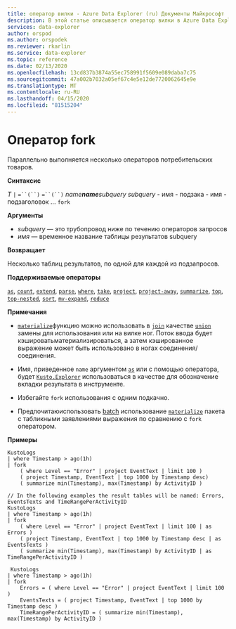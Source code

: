 ```yaml
---
title: оператор вилки - Azure Data Explorer (ru) Документы Майкрософт
description: В этой статье описывается оператор вилки в Azure Data Explorer.
services: data-explorer
author: orspod
ms.author: orspodek
ms.reviewer: rkarlin
ms.service: data-explorer
ms.topic: reference
ms.date: 02/13/2020
ms.openlocfilehash: 13cd837b3874a55ec758991f5609e089daba7c75
ms.sourcegitcommit: 47a002b7032a05ef67c4e5e12de7720062645e9e
ms.translationtype: MT
ms.contentlocale: ru-RU
ms.lasthandoff: 04/15/2020
ms.locfileid: "81515204"
---
```

# <a name="fork-operator"></a>Оператор fork

Параллельно выполняется несколько операторов потребительских товаров.

**Синтаксис**

*T* `|` `=``(``)` `=``(``)` *name**name**subquery* *subquery* - имя - подзака - имя - подзаголовок ... `fork`

**Аргументы**

* *subquery* — это трубопровод ниже по течению операторов запросов
* *имя* — временное название таблицы результатов subquery

**Возвращает**

Несколько таблиц результатов, по одной для каждой из подзапросов.

**Поддерживаемые операторы**

[`as`](asoperator.md), [`count`](countoperator.md), [`extend`](extendoperator.md), [`parse`](parseoperator.md), [`where`](whereoperator.md), [`take`](takeoperator.md), [`project`](projectoperator.md), [`project-away`](projectawayoperator.md), [`summarize`](summarizeoperator.md), [`top`](topoperator.md), [`top-nested`](topnestedoperator.md), [`sort`](sortoperator.md), [`mv-expand`](mvexpandoperator.md), [`reduce`](reduceoperator.md)

**Примечания**

* [`materialize`](materializefunction.md)функцию можно использовать в [`join`](joinoperator.md) качестве [`union`](unionoperator.md) замены для использования или на вилке ног.
Поток ввода будет кэшироватьматериализироваться, а затем кэшированное выражение может быть использовано в ногах соединения/соединения.

* Имя, приведенное `name` аргументом [`as`](asoperator.md) или с помощью оператора, будет [`Kusto.Explorer`](../tools/kusto-explorer.md) использоваться в качестве для обозначение вкладки результата в инструменте.

* Избегайте `fork` использования с одним подкачно.

* Предпочитаюиспользовать [batch](batches.md) использование [`materialize`](materializefunction.md) пакета с табликными заявлениями выражения по сравнению с `fork` оператором.

**Примеры**

```kusto
KustoLogs
| where Timestamp > ago(1h)
| fork
    ( where Level == "Error" | project EventText | limit 100 )
    ( project Timestamp, EventText | top 1000 by Timestamp desc)
    ( summarize min(Timestamp), max(Timestamp) by ActivityID )
 
// In the following examples the result tables will be named: Errors, EventsTexts and TimeRangePerActivityID
KustoLogs
| where Timestamp > ago(1h)
| fork
    ( where Level == "Error" | project EventText | limit 100 | as Errors )
    ( project Timestamp, EventText | top 1000 by Timestamp desc | as EventsTexts )
    ( summarize min(Timestamp), max(Timestamp) by ActivityID | as TimeRangePerActivityID )
    
 KustoLogs
| where Timestamp > ago(1h)
| fork
    Errors = ( where Level == "Error" | project EventText | limit 100 )
    EventsTexts = ( project Timestamp, EventText | top 1000 by Timestamp desc )
    TimeRangePerActivityID = ( summarize min(Timestamp), max(Timestamp) by ActivityID )
```